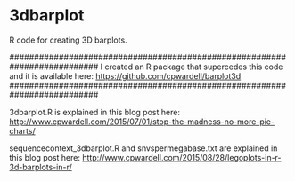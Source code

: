 # 3dbarplot

R code for creating 3D barplots.  

##########################################################################
I created an R package that supercedes this code and it is available here:
https://github.com/cpwardell/barplot3d
##########################################################################

3dbarplot.R is explained in this blog post here:
http://www.cpwardell.com/2015/07/01/stop-the-madness-no-more-pie-charts/

sequencecontext_3dbarplot.R and snvspermegabase.txt are explained in this blog post here:
http://www.cpwardell.com/2015/08/28/legoplots-in-r-3d-barplots-in-r/

